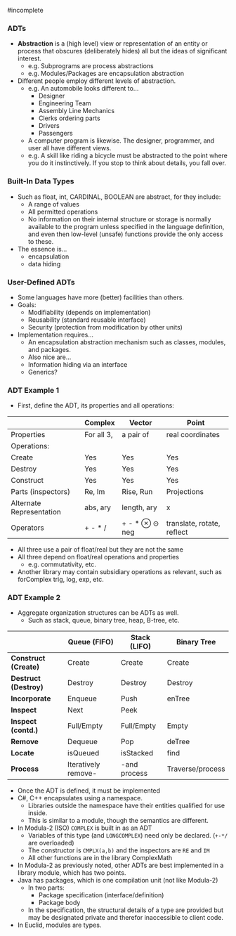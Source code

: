 #incomplete 
### ADTs
- **Abstraction** is a (high level) view or representation of an entity or process that obscures (deliberately hides) all but the ideas of significant interest.
	- e.g. Subprograms are process abstractions
	- e.g. Modules/Packages are encapsulation abstraction
- Different people employ different levels of abstraction.
	- e.g. An automobile looks different to...
		- Designer
		- Engineering Team
		- Assembly Line Mechanics
		- Clerks ordering parts
		- Drivers
		- Passengers
	- A computer program is likewise. The designer, programmer, and user all have different views.
	- e.g. A skill like riding a bicycle must be abstracted to the point where you do it instinctively. If you stop to think about details, you fall over.
### Built-In Data Types
- Such as float, int, CARDINAL, BOOLEAN are abstract, for they include:
	- A range of values
	- All permitted operations
	- No information on their internal structure or storage is normally available to the program unless specified in the language definition, and even then low-level (unsafe) functions provide the only access to these.
- The essence is...
	- encapsulation
	- data hiding
### User-Defined ADTs
- Some languages have more (better) facilities than others.
- Goals:
	- Modifiability (depends on implementation)
	- Reusability (standard reusable interface)
	- Security (protection from modification by other units)
- Implementation requires...
	- An encapsulation abstraction mechanism such as classes, modules, and packages.
	- Also nice are...
	- Information hiding via an interface
	- Generics?
### ADT Example 1
- First, define the ADT, its properties and all operations:

|                          | Complex    | Vector        | Point                      |
| ------------------------ | ---------- | ------------- | -------------------------- |
| Properties               | For all 3, | a pair of     | real coordinates           |
| Operations:              |            |               |                            |
| Create                   | Yes        | Yes           | Yes                        |
| Destroy                  | Yes        | Yes           | Yes                        |
| Construct                | Yes        | Yes           | Yes                        |
| Parts (inspectors)       | Re, Im     | Rise, Run     | Projections                |
| Alternate Representation | abs, ary   | length, ary   | x                          |
| Operators                | + - * /    | + - * ⊗ ⊙ neg | translate, rotate, reflect |
- All three use a pair of float/real but they are not the same
- All three depend on float/real operations and properties
	- e.g. commutativity, etc.
- Another library may contain subsidiary operations as relevant, such as forComplex trig, log, exp, etc.
### ADT Example 2
- Aggregate organization structures can be ADTs as well.
	- Such as stack, queue, binary tree, heap, B-tree, etc.

|                        | Queue (FIFO)        | Stack (LIFO) | Binary Tree      |
| ---------------------- | ------------------- | ------------ | ---------------- |
| **Construct (Create)** | Create              | Create       | Create           |
| **Destruct (Destroy)** | Destroy             | Destroy      | Destroy          |
| **Incorporate**        | Enqueue             | Push         | enTree           |
| **Inspect**            | Next                | Peek         |                  |
| **Inspect (contd.)**   | Full/Empty          | Full/Empty   | Empty            |
| **Remove**             | Dequeue             | Pop          | deTree           |
| **Locate**             | isQueued            | isStacked    | find             |
| **Process**            | Iteratively remove- | -and process | Traverse/process |
- Once the ADT is defined, it must be implemented
- C#, C++ encapsulates using a namespace.
	- Libraries outside the namespace have their entities qualified for use inside.
	- This is similar to a module, though the semantics are different.
- In Modula-2 (ISO) `COMPLEX` is built in as an ADT
	- Variables of this type (and `LONGCOMPLEX`) need only be declared. (`+-*/` are overloaded)
	- The constructor is `CMPLX(a,b)` and the inspectors are `RE` and `IM`
	- All other functions are in the library ComplexMath
- In Modula-2 as previously noted, other ADTs are best implemented in a library module, which has two points.
- Java has packages, which is one compilation unit (not like Modula-2)
	- In two parts:
		- Package specification (interface/definition)
		- Package body
	- In the specification, the structural details of a type are provided but may be designated private and therefor inaccessible to client code.
- In Euclid, modules are types.